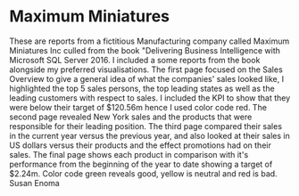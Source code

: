# Maximum Miniatures
These are reports from a fictitious Manufacturing company called Maximum Miniatures Inc culled from the book "Delivering Business Intelligence with Microsoft SQL Server 2016. 
I included a some reports from the book alongside my preferred visualisations. The first page focused on the Sales Overview to give a general idea of what the companies' sales looked like, I highlighted the top 5 sales persons, the top leading states as well as the leading customers with respect to sales. I included the KPI to show that they were below their target of $120.56m hence I used color code red. 
The second page revealed New York sales and the products that were responsible for their leading position. The third page compared their sales in the current year versus the previous year, and also looked at their sales in US dollars versus their products and the effect promotions had on their sales.
The final page shows each product in comparison with it's performance from the beginning of the year to date showing a target of $2.24m. Color code green reveals good, yellow is neutral and red is bad. 
Susan Enoma
 
